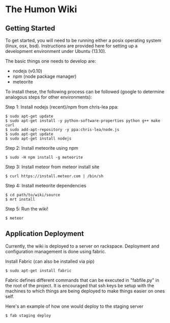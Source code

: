 The Humon Wiki
==============

Getting Started
---------------

To get started, you will need to be running either a posix operating
system (linux, osx, bsd).  Instructions are provided here for setting
up a development environment under Ubuntu (13.10).

The basic things one needs to develop are:
 - nodejs (v0.10)
 - npm (node package manager)
 - meteorite

To install these, the following process can be followed (google to
determine analogous steps for other environments):

Step 1: Install nodejs (recent)/npm from chris-lea ppa:

    $ sudo apt-get update
    $ sudo apt-get install -y python-software-properties python g++ make curl
    $ sudo add-apt-repository -y ppa:chris-lea/node.js
    $ sudo apt-get update
    $ sudo apt-get install nodejs

Step 2: Install meteorite using npm

    $ sudo -H npm install -g meteorite

Step 3: Install meteor from meteor install site

    $ curl https://install.meteor.com | /bin/sh

Step 4: Install meteorite dependencies

    $ cd path/to/wiki/source
    $ mrt install

Step 5: Run the wiki!

    $ meteor

Application Deployment
----------------------

Currently, the wiki is deployed to a server on rackspace.  Deployment
and configuration management is done using fabric.

Install Fabric (can also be installed via pip)

    $ sudo apt-get install fabric

Fabric defines different commands that can be executed in "fabfile.py"
in the root of the project.  It is encouraged that ssh keys be setup
with the machines to which things are being deployed to make things
easier on ones self.

Here's an example of how one would deploy to the staging server

    $ fab staging deploy

